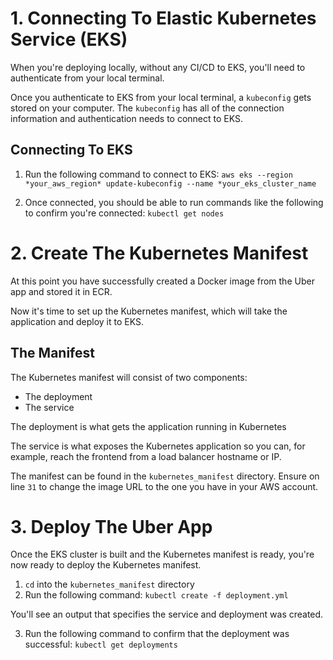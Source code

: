 # 1. Connecting To Elastic Kubernetes Service (EKS)

When you're deploying locally, without any CI/CD to EKS, you'll need to authenticate from your local terminal.

Once you authenticate to EKS from your local terminal, a `kubeconfig` gets stored on your computer. The `kubeconfig` has all of the connection information and authentication needs to connect to EKS.

## Connecting To EKS

1. Run the following command to connect to EKS:
`aws eks --region *your_aws_region* update-kubeconfig --name *your_eks_cluster_name`

2. Once connected, you should be able to run commands like the following to confirm you're connected:
`kubectl get nodes`



# 2. Create The Kubernetes Manifest

At this point you have successfully created a Docker image from the Uber app and stored it in ECR.

Now it's time to set up the Kubernetes manifest, which will take the application and deploy it to EKS.

## The Manifest

The Kubernetes manifest will consist of two components:
- The deployment
- The service

The deployment is what gets the application running in Kubernetes

The service is what exposes the Kubernetes application so you can, for example, reach the frontend from a load balancer hostname or IP.

The manifest can be found in the `kubernetes_manifest` directory. Ensure on line `31` to change the image URL to the one you have in your AWS account.



# 3. Deploy The Uber App

Once the EKS cluster is built and the Kubernetes manifest is ready, you're now ready to deploy the Kubernetes manifest.

1. `cd` into the `kubernetes_manifest` directory
2. Run the following command:
`kubectl create -f deployment.yml`

You'll see an output that specifies the service and deployment was created.

3. Run the following command to confirm that the deployment was successful:
`kubectl get deployments`

